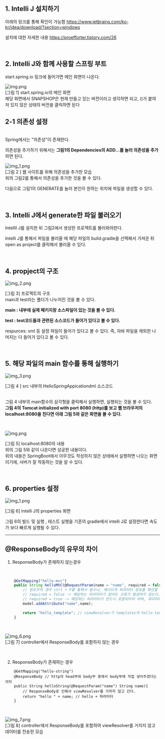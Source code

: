 <h2>1. Intelli J 설치하기</h2>

아래의 링크를 통해 확인이 가능함 
https://www.jetbrains.com/ko-kr/idea/download/?section=windows

설치에 대한 자세한 내용 
https://proefforter.tistory.com/26

<br/>

<h2>2. Intelli J와 함께 사용할 스프링 부트 </h2>
start.spring.io 링크에 들어가면 메인 화면이 나온다. 

![img.png](images/img.png)
<br/>
[그림 1] start.spring.io의 메인 화면
<br/>
해당 화면에서 SNAPSHOP은 현재 만들고 있는 버전이라고 생각하면 되고, ()가 붙여저 있지 않은 상태의 버전을 클릭하면 된다 

<h2>2-1 의존성 설정</h2> <br/>
Spring에서는 "의존성"이 존재한다. <br/>

의존성을 추가하기 위해서는 **그림1의 Dependencies의 ADD...를 눌러 의존성을 추가**하면 된다. <br/>

![img_1.png](images/img_1.png) <br/>
[그림 2 ] 웹 사이트를 위해 의존성을 추가한 모습 <br/>
위의 그림2를 통해서 의존성을 추가한 것을 볼 수 있다. <br/>

다음으로 그림1의 GENERATE를 눌러 본인이 원하는 위치에 파일을 생성할 수 있다. <br/>

 <br/>

<h2>3. Intelli J에서 generate한 파일 불러오기 </h2>
Intellil J를 설치한 뒤 그림2에서 생성한 프로젝트를 불러와야한다. 

Intelli J를 통해서 파일을 불러올 때 해당 파일의 build.gradle을 선택해서 가져온 뒤  open as project를 클릭해서 불러올 수 있다. 

 <br/>

<h2>4. propject의 구조 </h2>

![img_2.png](images/img_2.png) <br/>

[그림 3] 프로젝트의 구조 <br/>
main과 test라는 폴더가 나누어진 것을 볼 수 있다.  <br/>

**main : 내부에 실제 페키지랑 소스파일이 있는 것을 볼 수 있다.  <br/>**

**test : test코드들과 관련된 소스코드가 들어가 있다고 볼 수 있다.  <br/>**

respurces: xml 등 설정 파일이 들어가 있다고 볼 수 있다. 즉, 자바 파일을 제외한 나머지는 다 들어가 있다고 볼 수 있다.  <br/>


<br/>

<h2>5. 해당 파일의 main 함수를 통해 실행하기 </h2>

![img_3.png](images/img_3.png) <br/>

[그림 4 ] src 내부의 HelloSpringAppicationdml 소스코드 <br/><br/>

그림 4 내부의 main함수의 삼각형을 클릭해서 실행하면, 실행되는 것을 볼 수 있다. <br/>
**그림 4의 Tomcat initialized with port 8080 (http)를 보고 웹 브라우저의 localhost:8080을 친다면 아래 그림 5와 같은 화면을 볼 수 있다.**

 <br/>

![img.png](images/img_4.png) <br/>

[그림 5] localhost:8080의 내용  <br/>
위의 그림 5와 같이 나온다면 성공한 내용이다.  <br/>
위의 내용은 SpringBoot에서 아무것도 작성하지 않은 상태에서 실행하면 나오는 화면이기에, 서버가 잘 작동하는 것을 알 수 있다. <br/>

 <br/>

<h2>6. properties 설정 </h2>

![img_1.png](images/img_5.png) <br/>

[그림 6] intelli J의 properties 화면 <br/>
 
그림 6의  빌드 및 실행 , 테스트 실행을 기존의 gradle에서 intelli J로 설정한다면 속도가 보다 빠르게 실행될 수 있다. <br/>


<hr>

<h2>@ResponseBody의 유무의 차이</h2>

1. ResponseBody가 존재하지 않는경우
<br/> 

```js
    @GetMapping("hello-mvc")
    public String helloMVC(@RequestParam(name = "name", required = false) String name, Model model){
        // 윈도우의 경우 ctrl + P를 통해서 함수나, 메서드의 파라미터 정보를 확인할 수 있다.
        // required = false -> 해당하는 파라미터가 없어도 오류가 발생하지 않는다.
        // required = true -> 해당하는 파라미터가 반드시 포함되어야 하며, 파라미터가 포함되지 않고 전달될 경우에, 404 Bad Request가 나온다.
        model.addAttribute("name",name);
        
        return "hello_template"; // viewResolver가 templates의 hello-template.html을 찾아서 반환을 해줌
    }
```
<br/>

![img_6.png](images/img_6.png) <br/>
[그림 7] controller에서 ResponseBody를 포함하지 않는 경우 <br/>

<br/>

2. ResponseBody가 존재하는 경우 <br/>

```angular2html
    @GetMapping("hello-string")
    @ResponseBody // http의 head부와 body부 중에서 body부에 직접 넣어주겠다는 의미
    public String helloString(@RequestParam("name") String name){
        // ResponseBody로 인해서 viewResolver를 거치지 않고 간다.
        return "hello " + name; // hello + 파라미터
    }

```
<br/>

![img_7.png](images/img_7.png) <br/>
[그림 8] controller에서 ResponseBody를 포함하여 viewResolver를 거치지 않고 데이터를 전송한 모습 



